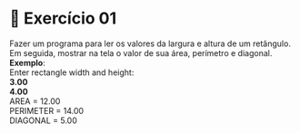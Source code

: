 # 📖 Exercício 01
Fazer um programa para ler os valores da largura e altura de um retângulo. Em seguida, mostrar na tela o valor de sua área, perímetro e diagonal.    
**Exemplo**:   
Enter rectangle width and height:   
**3.00**   
**4.00**   
AREA = 12.00     
PERIMETER = 14.00     
DIAGONAL = 5.00   
